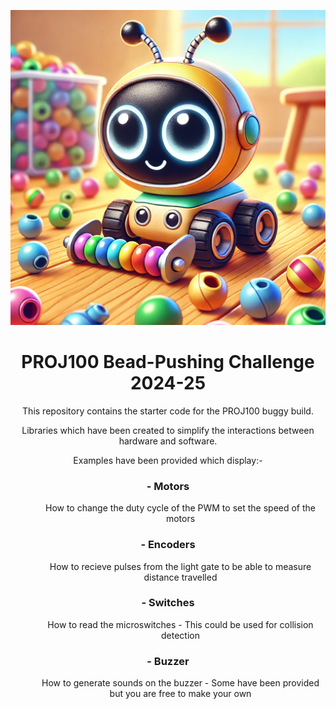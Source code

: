 
<p align="center">
  <img src="Bead_pushing.png" alt="PROJ100 Bead Pushing" width="600"/>
</p>

<h1 align="center">PROJ100 Bead-Pushing Challenge 2024-25</h1>

<div align="center">
<p>This repository contains the starter code for the PROJ100 buggy build.</p>
<p>Libraries which have been created to simplify the interactions between hardware and software.</p>
<p>Examples have been provided which display:-</p>
</div>

<div align="center">
  <h3 align="center">- Motors</h3>
  <dd> How to change the duty cycle of the PWM to set the speed of the motors </dd>
  <h3 align="center">- Encoders</h3>
  <dd> How to recieve pulses from the light gate to be able to measure distance travelled </dd>
  <h3 align="center">- Switches</h3>
  <dd> How to read the microswitches - This could be used for collision detection </dd>
  <h3 align="center">- Buzzer</h3>
  <dd> How to generate sounds on the buzzer - Some have been provided but you are free to make your own</dd>
</div>





